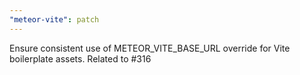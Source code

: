 ```yaml
---
"meteor-vite": patch
---
```


Ensure consistent use of METEOR_VITE_BASE_URL override for Vite boilerplate assets. Related to #316
